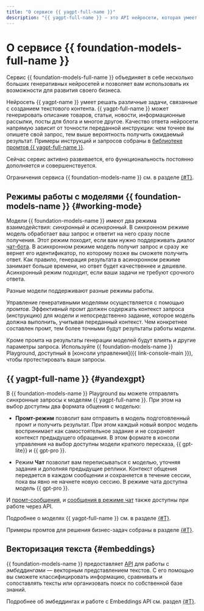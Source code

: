 ```yaml
---
title: "О сервисе {{ yagpt-full-name }}"
description: "{{ yagpt-full-name }} — это API нейросети, которая умеет решать различные задачи, связанные с созданием текстового контента. {{ yagpt-name }} может генерировать описание товаров, статьи, новости, информационные рассылки, посты для блога и многое другое. Качество ответа нейросети напрямую зависит от точности переданной инструкции: чем точнее вы опишете свой запрос, тем выше вероятность получить ожидаемый результат."
---
```


# О сервисе {{ foundation-models-full-name }}

Cервис {{ foundation-models-full-name }} объединяет в себе несколько больших генеративных нейросетей и позволяет вам использовать их возможности для развития своего бизнеса.

Нейросеть {{ yagpt-name }} умеет решать различные задачи, связанные с созданием текстового контента. {{ yagpt-full-name }} может генерировать описание товаров, статьи, новости, информационные рассылки, посты для блога и многое другое. Качество ответа нейросети напрямую зависит от точности переданной инструкции: чем точнее вы опишете свой запрос, тем выше вероятность получить ожидаемый результат. Примеры инструкций и запросов собраны в [библиотеке промтов {{ yagpt-full-name }}](../prompts/yandexgpt/index.md).

Сейчас сервис активно развивается, его функциональность постоянно дополняется и совершенствуется. 

Ограничения сервиса {{ foundation-models-name }} см. в разделе [{#T}](limits.md).

## Режимы работы с моделями {{ foundation-models-name }} {#working-mode}

Модели {{ foundation-models-name }} имеют два режима взаимодействия: _синхронный_ и _асинхронный_. В синхронном режиме модель обработает ваш запрос и ответит на него сразу после получения. Этот режим походит, если вам нужно поддерживать диалог [чат-бота](../../glossary/chat-bot.md). В асинхронном режиме модель получит запрос и сразу же вернет его идентификатор, по которому позже вы сможете получить ответ. Как правило, генерация результата в асинхронном режиме занимает больше времени, но ответ будет качественнее и дешевле. Асинхронный режим подходит, если ваши задачи не требуют срочного ответа.

Разные модели поддерживают разные режимы работы.

Управление генеративными моделями осуществляется с помощью _промтов_. Эффективный промт должен содержать контекст запроса (инструкцию) для модели и непосредственно задание, которое модель должна выполнить, учитывая переданный контекст. Чем конкретнее составлен промт, тем более точными будут результаты работы модели. 

Кроме промта на результаты генерации моделей будут влиять и другие параметры запроса. Используйте {{ foundation-models-name }} Playground, доступный в [консоли управления]({{ link-console-main }}), чтобы протестировать ваши запросы.

## {{ yagpt-full-name }} {#yandexgpt}

В {{ foundation-models-name }} Playground вы можете отправлять синхронные запросы к моделям {{ yagpt-full-name }}. При этом на выбор доступны два формата общения с моделью:

* **Промт-режим** позволит вам отправить в модель подготовленный промт и получить результат. При этом каждый новый вопрос модель воспринимает как самостоятельное задание и не сохраняет контекст предыдущего обращения. В этом формате в консоли управления на выбор доступны модели краткого пересказа, {{ gpt-lite}} и {{ gpt-pro }}.

* Режим **Чат** позволит вам переписываться с моделью, уточняя задания и дополняя предыдущие реплики. Контекст общения передается в каждом сообщении и сохраняется в течение сессии, пока вы явно не начнете новую сессию. В режиме чата доступна модель {{ gpt-pro }}.

И [промт-сообщения](../operations/yandexgpt/create-prompt.md), и [сообщения в режиме чат](../operations/yandexgpt/create-chat.md) также доступны при работе через API.

Подробнее о моделях {{ yagpt-full-name }} см. в разделе [{#T}](yandexgpt/models.md).

Примеры промтов для решения бизнес-задач собраны в разделе [{#T}](../prompts/yandexgpt/index.md).

## Векторизация текста {#embeddings}

{{ foundation-models-name }} предоставляет [API](../embeddings/api-ref/index.md) для работы с _эмбеддингами_ — векторным представлением текстов. С его помощью вы сможете классифицировать информацию, сравнивать и сопоставлять тексты или организовать поиск по собственной базе знаний. 

Подробнее об эмбеддингах и работе с Embeddings API см. раздел [{#T}](./embeddings.md).
